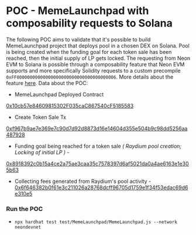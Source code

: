 # POC - MemeLaunchpad with composability requests to Solana

The following POC aims to validate that it's possible to build MemeLaunchpad project that deploys pool in a chosen DEX on Solana. Pool is being created when the funding goal for each token sale has been reached, then the initial supply of LP gets locked. The requesting from Neon EVM to Solana is possible through a composability feature that Neon EVM supports and more specifically Solidity requests to a custom precompile `0xFF00000000000000000000000000000000000006`. More details about the feature [here](https://neonevm.org/docs/composability/common_solana_terminology). Data about the POC:

* MemeLaunchpad Deployed Contract

[0x10cb57e84609815302F035caC867540cF5185583](https://devnet.neonscan.org/address/0x10cb57e84609815302f035cac867540cf5185583)

* Create Token Sale Tx

[0xf967b9ae7e369e7c90d7d92d8873d16e14604d355e504b9c98dd5256aa487928](https://devnet.neonscan.org/tx/0xf967b9ae7e369e7c90d7d92d8873d16e14604d355e504b9c98dd5256aa487928)



* Funding goal being reached for a token sale _( Raydium pool creation; Locking of initial LP )_ - 

[0x8918392c0b15a4ce2a75ae3caa35c7578397d6af5021da0a4ae6163e1e305b63](https://devnet.neonscan.org/tx/0x8918392c0b15a4ce2a75ae3caa35c7578397d6af5021da0a4ae6163e1e305b63)

* Collecting fees generated from Raydium's pool activity - 
[0x6f646382b0f61e3c211026a28768dcff96705d1759e1f34f53edac69d6e310e5](https://devnet.neonscan.org/tx/0x6f646382b0f61e3c211026a28768dcff96705d1759e1f34f53edac69d6e310e5)

### Run the POC
* ```npx hardhat test test/MemeLaunchpad/MemeLaunchpad.js --network neondevnet```
